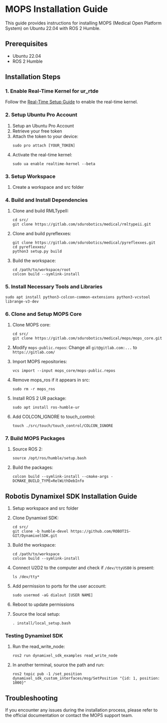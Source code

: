 # MOPS Installation Guide

This guide provides instructions for installing MOPS (Medical Open Platform System) on Ubuntu 22.04 with ROS 2 Humble.

## Prerequisites

- Ubuntu 22.04
- ROS 2 Humble

## Installation Steps

### 1. Enable Real-Time Kernel for ur_rtde

Follow the [Real-Time Setup Guide](https://sdurobotics.gitlab.io/ur_rtde/guides/guides.html#realtime-setup-guide) to enable the real-time kernel.

### 2. Setup Ubuntu Pro Account

1. Setup an Ubuntu Pro Account
2. Retrieve your free token
3. Attach the token to your device:
   ```
   sudo pro attach [YOUR_TOKEN]
   ```
4. Activate the real-time kernel:
   ```
   sudo ua enable realtime-kernel --beta
   ```

### 3. Setup Workspace

1. Create a workspace and src folder

### 4. Build and Install Dependencies

1. Clone and build RMLTypeII:
   ```
   cd src/
   git clone https://gitlab.com/sdurobotics/medical/rmltypeii.git
   ```

2. Clone and build pyreflexxes:
   ```
   git clone https://gitlab.com/sdurobotics/medical/pyreflexxes.git
   cd pyreflexxes/
   python3 setup.py build
   ```

3. Build the workspace:
   ```
   cd /path/to/workspace/root
   colcon build --symlink-install
   ```

### 5. Install Necessary Tools and Libraries

```
sudo apt install python3-colcon-common-extensions python3-vcstool librange-v3-dev
```

### 6. Clone and Setup MOPS Core

1. Clone MOPS core:
   ```
   cd src/
   git clone https://gitlab.com/sdurobotics/medical/mops/mops_core.git
   ```

2. Modify `mops-public.repos`: Change all `git@gitlab.com:...` to `https://gitlab.com/`

3. Import MOPS repositories:
   ```
   vcs import --input mops_core/mops-public.repos
   ```

4. Remove mops_ros if it appears in src:
   ```
   sudo rm -r mops_ros
   ```

5. Install ROS 2 UR package:
   ```
   sudo apt install ros-humble-ur
   ```

6. Add COLCON_IGNORE to touch_control:
   ```
   touch ./src/touch/touch_control/COLCON_IGNORE
   ```

### 7. Build MOPS Packages

1. Source ROS 2:
   ```
   source /opt/ros/humble/setup.bash
   ```

2. Build the packages:
   ```
   colcon build --symlink-install --cmake-args -DCMAKE_BUILD_TYPE=RelWithDebInfo
   ```

## Robotis Dynamixel SDK Installation Guide

1. Setup workspace and src folder

2. Clone Dynamixel SDK:
   ```
   cd src/
   git clone -b humble-devel https://github.com/ROBOTIS-GIT/DynamixelSDK.git
   ```

3. Build the workspace:
   ```
   cd /path/to/workspace
   colcon build --symlink-install
   ```

4. Connect U2D2 to the computer and check if `/dev/ttyUSB0` is present:
   ```
   ls /dev/tty*
   ```

5. Add permission to ports for the user account:
   ```
   sudo usermod -aG dialout [USER NAME]
   ```

6. Reboot to update permissions

7. Source the local setup:
   ```
   . install/local_setup.bash
   ```

### Testing Dynamixel SDK

1. Run the read_write_node:
   ```
   ros2 run dynamixel_sdk_examples read_write_node
   ```

2. In another terminal, source the path and run:
   ```
   ros2 topic pub -1 /set_position dynamixel_sdk_custom_interfaces/msg/SetPosition "{id: 1, position: 1000}"
   ```

## Troubleshooting

If you encounter any issues during the installation process, please refer to the official documentation or contact the MOPS support team.